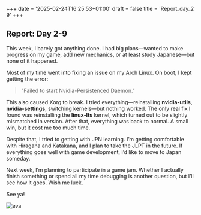 +++
date = '2025-02-24T16:25:53+01:00'
draft = false
title = 'Report_day_2 9'
+++

## Report: Day 2-9

This week, I barely got anything done. I had big plans—wanted to make progress on my game, add new mechanics, or at least study Japanese—but none of it happened.

Most of my time went into fixing an issue on my Arch Linux. On boot, I kept getting the error: 
> "Failed to start Nvidia-Persistenced Daemon." 

This also caused Xorg to break. I tried everything—reinstalling **nvidia-utils**, **nvidia-settings**, switching kernels—but nothing worked. The only real fix I found was reinstalling the **linux-lts** kernel, which turned out to be slightly mismatched in version. After that, everything was back to normal. A small win, but it cost me too much time.

Despite that, I tried to getting with JPN learning. I’m getting comfortable with Hiragana and Katakana, and I plan to take the JLPT in the future. If everything goes well with game development, I’d like to move to Japan someday.

Next week, I’m planning to participate in a game jam. Whether I actually finish something or spend all my time debugging is another question, but I’ll see how it goes. Wish me luck.

See ya!

![eva](/images/eva.jpg)
